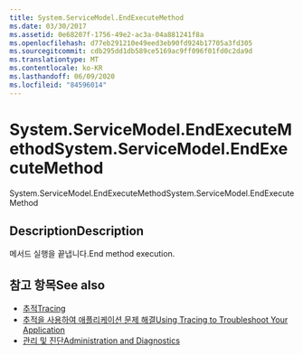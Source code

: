 ```yaml
---
title: System.ServiceModel.EndExecuteMethod
ms.date: 03/30/2017
ms.assetid: 0e68207f-1756-49e2-ac3a-04a881241f8a
ms.openlocfilehash: d77eb291210e49eed3eb90fd924b17705a3fd305
ms.sourcegitcommit: cdb295dd1db589ce5169ac9ff096f01fd0c2da9d
ms.translationtype: MT
ms.contentlocale: ko-KR
ms.lasthandoff: 06/09/2020
ms.locfileid: "84596014"
---
```

# <a name="systemservicemodelendexecutemethod"></a><span data-ttu-id="5038f-102">System.ServiceModel.EndExecuteMethod</span><span class="sxs-lookup"><span data-stu-id="5038f-102">System.ServiceModel.EndExecuteMethod</span></span>
<span data-ttu-id="5038f-103">System.ServiceModel.EndExecuteMethod</span><span class="sxs-lookup"><span data-stu-id="5038f-103">System.ServiceModel.EndExecuteMethod</span></span>  
  
## <a name="description"></a><span data-ttu-id="5038f-104">Description</span><span class="sxs-lookup"><span data-stu-id="5038f-104">Description</span></span>  
 <span data-ttu-id="5038f-105">메서드 실행을 끝냅니다.</span><span class="sxs-lookup"><span data-stu-id="5038f-105">End method execution.</span></span>  
  
## <a name="see-also"></a><span data-ttu-id="5038f-106">참고 항목</span><span class="sxs-lookup"><span data-stu-id="5038f-106">See also</span></span>

- [<span data-ttu-id="5038f-107">추적</span><span class="sxs-lookup"><span data-stu-id="5038f-107">Tracing</span></span>](index.md)
- [<span data-ttu-id="5038f-108">추적을 사용하여 애플리케이션 문제 해결</span><span class="sxs-lookup"><span data-stu-id="5038f-108">Using Tracing to Troubleshoot Your Application</span></span>](using-tracing-to-troubleshoot-your-application.md)
- [<span data-ttu-id="5038f-109">관리 및 진단</span><span class="sxs-lookup"><span data-stu-id="5038f-109">Administration and Diagnostics</span></span>](../index.md)
